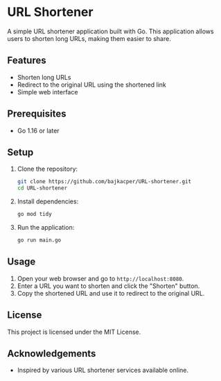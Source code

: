 # URL Shortener

A simple URL shortener application built with Go. This application allows users to shorten long URLs, making them easier to share.

## Features

- Shorten long URLs
- Redirect to the original URL using the shortened link
- Simple web interface

## Prerequisites

- Go 1.16 or later

## Setup

1. Clone the repository:
    ```sh
    git clone https://github.com/bajkacper/URL-shortener.git
    cd URL-shortener
    ```

2. Install dependencies:
    ```sh
    go mod tidy
    ```

3. Run the application:
    ```sh
    go run main.go
    ```

## Usage

1. Open your web browser and go to `http://localhost:8080`.
2. Enter a URL you want to shorten and click the "Shorten" button.
3. Copy the shortened URL and use it to redirect to the original URL.

## License

This project is licensed under the MIT License. 


## Acknowledgements

- Inspired by various URL shortener services available online.
